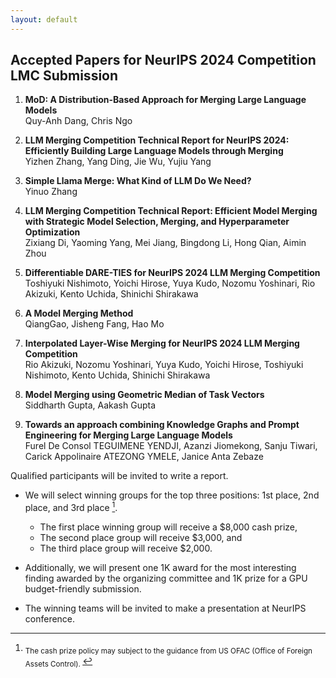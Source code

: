 ```yaml
---
layout: default
---
```


## Accepted Papers for NeurIPS 2024 Competition LMC Submission

1. **MoD: A Distribution-Based Approach for Merging Large Language Models**  
   Quy-Anh Dang, Chris Ngo

2. **LLM Merging Competition Technical Report for NeurIPS 2024: Efficiently Building Large Language Models through Merging**  
   Yizhen Zhang, Yang Ding, Jie Wu, Yujiu Yang

3. **Simple Llama Merge: What Kind of LLM Do We Need?**  
   Yinuo Zhang

4. **LLM Merging Competition Technical Report: Efficient Model Merging with Strategic Model Selection, Merging, and Hyperparameter Optimization**  
   Zixiang Di, Yaoming Yang, Mei Jiang, Bingdong Li, Hong Qian, Aimin Zhou

5. **Differentiable DARE-TIES for NeurIPS 2024 LLM Merging Competition**  
   Toshiyuki Nishimoto, Yoichi Hirose, Yuya Kudo, Nozomu Yoshinari, Rio Akizuki, Kento Uchida, Shinichi Shirakawa

6. **A Model Merging Method**  
   QiangGao, Jisheng Fang, Hao Mo

7. **Interpolated Layer-Wise Merging for NeurIPS 2024 LLM Merging Competition**  
   Rio Akizuki, Nozomu Yoshinari, Yuya Kudo, Yoichi Hirose, Toshiyuki Nishimoto, Kento Uchida, Shinichi Shirakawa

8. **Model Merging using Geometric Median of Task Vectors**  
   Siddharth Gupta, Aakash Gupta

9. **Towards an approach combining Knowledge Graphs and Prompt Engineering for Merging Large Language Models**  
   Furel De Consol TEGUIMENE YENDJI, Azanzi Jiomekong, Sanju Tiwari, Carick Appolinaire ATEZONG YMELE, Janice Anta Zebaze

<p style='text-align: justify;'>
Qualified participants will be invited to write a report. </p>


- We will select winning groups for the top three positions: 1st place, 2nd place, and 3rd place [^1].
    - The first place winning group will receive a \$8,000 cash prize,
    - The second  place group will receive \$3,000, and
    - The third place group will receive \$2,000.

- Additionally, we will present one 1K award for the most interesting finding awarded by the organizing committee and 1K prize for a GPU budget-friendly submission. 

- The winning teams will be invited to make a presentation at NeurIPS conference. 





[^1]: <sub> The cash prize policy may subject to the guidance from US OFAC (Office of Foreign Assets Control). </sub>